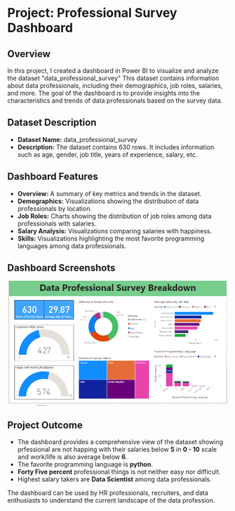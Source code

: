# Project: Professional Survey Dashboard

## Overview
In this project, I created a dashboard in Power BI to visualize and analyze the dataset "data_professional_survey" This dataset contains information about data professionals, including their demographics, job roles, salaries, and more. The goal of the dashboard is to provide insights into the characteristics and trends of data professionals based on the survey data.

## Dataset Description
- **Dataset Name:** data_professional_survey
- **Description:** The dataset contains 630 rows. It includes information such as age, gender, job title, years of experience, salary, etc.

## Dashboard Features
- **Overview:** A summary of key metrics and trends in the dataset.
- **Demographics:** Visualizations showing the distribution of data professionals by location.
- **Job Roles:** Charts showing the distribution of job roles among data professionals with salaries.
- **Salary Analysis:** Visualizations comparing salaries with happiness.
- **Skills:** Visualizations highlighting the most favorite programming languages among data professionals.

## Dashboard Screenshots
![dashboard](https://github.com/As2909/Projects/blob/main/PowerBI%20-%20Survey%20Analysis/Files/final%20dashboard.png)

## Project Outcome
- The dashboard provides a comprehensive view of the dataset showing prfessional are not happing with their salaries below **5** in **0 - 10** scale and work/life is also average below **6**.
- The favorite programming language is **python**.
- **Forty Five percent** professional things is not neither easy nor difficult.
-  Highest salary takers are **Data Scientist** among data professionals.
  
The dashboard can be used by HR professionals, recruiters, and data enthusiasts to understand the current landscape of the data profession.

